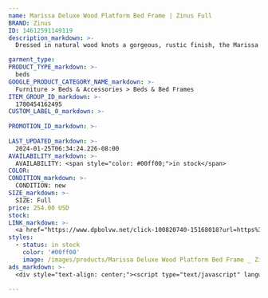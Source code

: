 ```yaml
---
name: Marissa Deluxe Wood Platform Bed Frame | Zinus Full
BRAND: Zinus
ID: 14612591149119
description_markdown: >-
  Dressed in natural wood knots a gorgeous, rustic finish, the Marissa Deluxe Platform Bed was made to be seen. Built with the durability of real wood, it’s reinforced with interior steel framework and equipped with wood slats that can support any mattress without the box spring. This attractive frame will have you snoozing soundly for years to come.

garment_type:
PRODUCT_TYPE_markdown: >-
  beds
GOOGLE_PRODUCT_CATEGORY_NAME_markdown: >-
  Furniture > Beds & Accessories > Beds & Bed Frames
ITEM_GROUP_ID_markdown: >-
  1780454162495
CUSTOM_LABEL_0_markdown: >-
  
PROMOTION_ID_markdown: >-
  
LAST_UPDATED_markdown: >-
  2024-01-25T06:34:24.226-08:00
AVAILABILITY_markdown: >-
  AVAILABILITY: <span style="color: #00ff00;">in stock</span>
COLOR:
CONDITION_markdown: >-
  CONDITION: new
SIZE_markdown: >-
  SIZE: Full
price: 254.00 USD
stock: 
LINK_markdown: >-
  <a href="https://www.dpbolvw.net/click-100820740-15168018?url=https%3A%2F%2Fwww.zinus.com%2Fproducts%2Fmarissa-deluxe-wood-platform-bed-frame%3Fvariant%3D14612591149119" target="_blank" style="display: inline-block; padding: 10px 20px; font-size: 16px; text-align: center; text-decoration: none; cursor: pointer; border: 1px solid #3498db; color: #3498db; background-color: #fff; border-radius: 5px; transition: background-color 0.3s;">Go to Product</a>
styles:
  - status: in stock
    color: '#00ff00'
    image: /images/products/Marissa Deluxe Wood Platform Bed Frame _ Zinus Full/1780454162495_1_Marissa_wood_deluxe_platform_Bed_frame_Hero_Web.jpg
ads_markdown: >-
  <div style="text-align: center;"><script type="text/javascript" language="javascript" src="https://www.jdoqocy.com/placeholder-52269176?target=_top&mouseover=N"></script></div>

---
```

